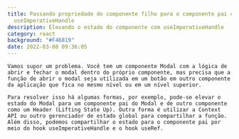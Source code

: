 ```yaml
---
title: Passando propriedade do componente filho para o componente pai com o hook
  useImperativeHandle
description: Elevando o estado do componente com useImperativeHandle
category: react
background: "#F46819"
date: 2022-03-08 09:36:05
---
```

`Vamos supor um problema. Você tem um componente Modal com a lógica de abrir e fechar o modal dentro do próprio componente, mas precisa que a função de abrir o modal seja utilizada em um botão em outro componente da aplicação que fica no mesmo nível ou em um nível superior.`

`Para resolver isso há algumas formas, por exemplo, pode-se elevar o estado do Modal para um componente pai do Modal e de outro componente como um Header (Lifting State Up). Outra forma é utilizar a Context API ou outro gerenciador de estado global para compartilhar a função.  Além disso, podemos compartilhar o estado para o componente pai por meio do hook useImperativeHandle e o hook useRef.`